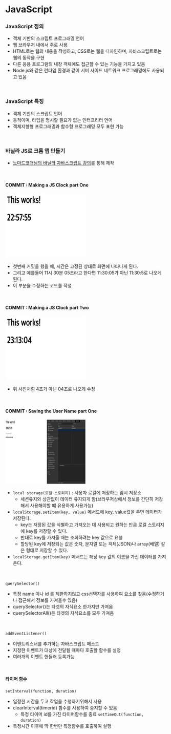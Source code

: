 # JavaScript

### JavaScript 정의
- 객체 기반의 스크립트 프로그래밍 언어
- 웹 브라우저 내에서 주로 사용
- HTML로는 웹의 내용을 작성하고, CSS로는 웹을 디자인하며, 자바스크립트로는 웹의 동작을 구현
- 다른 응용 프로그램의 내장 객체에도 접근할 수 있는 기능을 가지고 있음
- Node.js와 같은 런타임 환경과 같이 서버 사이드 네트워크 프로그래밍에도 사용되고 있음

<br>

### JavaScript 특징
- 객체 기반의 스크립트 언어
- 동적이며, 타입을 명시할 필요가 없는 인터프리터 언어
- 객체지향형 프로그래밍과 함수형 프로그래밍 모두 표현 가능

<br>

### 바닐라 JS로 크롬 앱 만들기
- [노마드코더님의 바닐라 자바스크립트 강의](https://academy.nomadcoders.co/courses/)를 통해 제작

<br>

#### COMMIT : Making a JS Clock part One
<img src="./image/part_one.png" width="250px" height="200px" alt="structure"></img>
- 첫번째 커밋을 했을 때, 시간은 고정된 상태로 화면에 나타나게 된다.
- 그리고 예를들어 11시 30분 05초라고 한다면 11:30:05가 아닌 11:30:5로 나오게 된다.
- 이 부분을 수정하는 코드를 작성

<br>

#### COMMIT : Making a JS Clock part Two
<img src="./image/part_two.png" width="250px" height="200px" alt="structure"></img>
- 위 사진처럼 4초가 아닌 04초로 나오게 수정

<br>

#### COMMIT : Saving the User Name part One
<img src="./image/name_partone.png" width="250px" height="200px" alt="structure"></img>

- `local storage(로컬 스토리지)` : 사용자 로컬에 저장하는 임시 저장소
    - 세션유지와 상관없이 데이터 유지되게 함(브라우저상에서 정보를 간단히 저장해서 사용해야할 떄 유용하게 사용가능)
- `localStorage.setItem(key, value)` 메서드에 key, value값을 주면 데이터가 저장된다.
    - key는 저장된 값을 식별하고 가져오는 데 사용되고 원하는 만큼 로컬 스토리지에 key를 저장할 수 있다. 
    - 반대로 key를 가져올 때는 조회하려는 key 값으로 요청 
    - 할당된 key에 저장되는 값은 숫자, 문자열 또는 객체(JSON)나 array(배열) 같은 형태로 저장할 수 있다.
- `localStorage.getItem(key)` 메서드는 해당 key 값의 이름을 가진 데이터를 가져온다.

<br>

`querySelector()`
- 특정 name 이나 id 를 제한하지않고 css선택자를 사용하여 요소를 찾음(수정하거나 접근해서 정보를 가져올수 있음)
- querySelector()는 타겟의 자식요소 한가지만 가져옴
- querySelectorAll()은 타겟의 자식요소를 모두 가져옴


<br>

`addEventListener()`
- 이벤트리스너를 추가하는 자바스크립트 메소드
- 지정한 이벤트가 대상에 전달될 때마다 호출할 함수를 설정
- 여러개의 이벤트 핸들러 등록가능

<br>

#### 타이머 함수

`setInterval(function, duration)`
- 일정한 시간을 두고 작업을 수행하기위해서 사용
-  clearInterval(timerid) 함수를 사용하여 중지할 수 있음
    - 특정 타이머 id를 가진 타이머함수를 종료
`setTimeOut(function, duration)`
- 특정시간 이후에 딱 한번만 특정함수를 호출하여 실행

